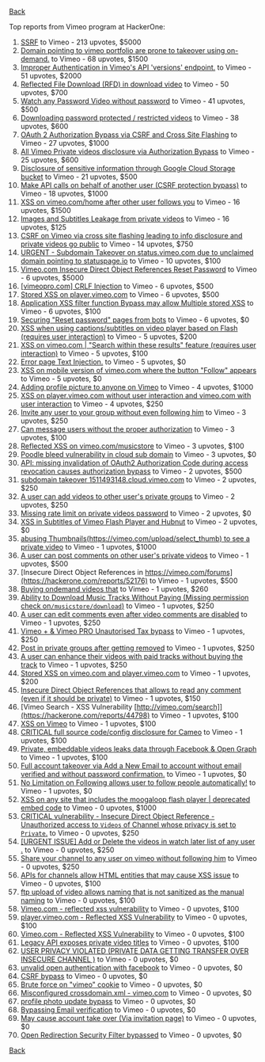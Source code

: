 [Back](../README.md)

Top reports from Vimeo program at HackerOne:

1. [SSRF](https://hackerone.com/reports/549882) to Vimeo - 213 upvotes, $5000
2. [Domain pointing to vimeo portfolio are prone to takeover using on-demand.](https://hackerone.com/reports/387307) to Vimeo - 68 upvotes, $1500
3. [Improper Authentication in Vimeo's API 'versions' endpoint.](https://hackerone.com/reports/328724) to Vimeo - 51 upvotes, $2000
4. [Reflected File Download (RFD) in download video](https://hackerone.com/reports/378941) to Vimeo - 50 upvotes, $700
5. [Watch any Password Video without password](https://hackerone.com/reports/155618) to Vimeo - 41 upvotes, $500
6. [Downloading password protected / restricted videos](https://hackerone.com/reports/145467) to Vimeo - 38 upvotes, $600
7. [OAuth 2 Authorization Bypass via CSRF and Cross Site Flashing](https://hackerone.com/reports/136582) to Vimeo - 27 upvotes, $1000
8. [All Vimeo Private videos disclosure via Authorization Bypass](https://hackerone.com/reports/137502) to Vimeo - 25 upvotes, $600
9. [Disclosure of sensitive information through Google Cloud Storage bucket](https://hackerone.com/reports/176013) to Vimeo - 21 upvotes, $500
10. [Make API calls on behalf of another user (CSRF protection bypass)](https://hackerone.com/reports/44146) to Vimeo - 18 upvotes, $1000
11. [XSS on vimeo.com/home after other user follows you](https://hackerone.com/reports/87854) to Vimeo - 16 upvotes, $1500
12. [Images and Subtitles Leakage from private videos](https://hackerone.com/reports/136850) to Vimeo - 16 upvotes, $125
13. [CSRF on Vimeo via cross site flashing leading to info disclosure and private videos go public](https://hackerone.com/reports/136481) to Vimeo - 14 upvotes, $750
14. [URGENT - Subdomain Takeover on status.vimeo.com due to unclaimed domain pointing to statuspage.io](https://hackerone.com/reports/49663) to Vimeo - 10 upvotes, $100
15. [Vimeo.com Insecure Direct Object References Reset Password](https://hackerone.com/reports/42587) to Vimeo - 6 upvotes, $5000
16. [[vimeopro.com] CRLF Injection](https://hackerone.com/reports/39181) to Vimeo - 6 upvotes, $500
17. [Stored XSS on player.vimeo.com](https://hackerone.com/reports/85488) to Vimeo - 6 upvotes, $500
18. [Application XSS filter function Bypass may allow Multiple stored XSS](https://hackerone.com/reports/44217) to Vimeo - 6 upvotes, $100
19. [Securing "Reset password" pages from bots](https://hackerone.com/reports/43807) to Vimeo - 6 upvotes, $0
20. [XSS when using captions/subtitles on video player based on Flash (requires user interaction)](https://hackerone.com/reports/88508) to Vimeo - 5 upvotes, $200
21. [XSS on vimeo.com | "Search within these results" feature (requires user interaction)](https://hackerone.com/reports/88105) to Vimeo - 5 upvotes, $100
22. [Error page Text Injection.](https://hackerone.com/reports/130914) to Vimeo - 5 upvotes, $0
23. [XSS on mobile version of vimeo.com where the button "Follow" appears](https://hackerone.com/reports/88088) to Vimeo - 5 upvotes, $0
24. [Adding profile picture to anyone on Vimeo](https://hackerone.com/reports/43617) to Vimeo - 4 upvotes, $1000
25. [XSS on player.vimeo.com without user interaction and vimeo.com with user interaction](https://hackerone.com/reports/96229) to Vimeo - 4 upvotes, $250
26. [Invite any user to your group without even following him](https://hackerone.com/reports/52707) to Vimeo - 3 upvotes, $250
27. [Can message users without the proper authorization](https://hackerone.com/reports/46113) to Vimeo - 3 upvotes, $100
28. [Reflected XSS on vimeo.com/musicstore](https://hackerone.com/reports/85615) to Vimeo - 3 upvotes, $100
29. [Poodle bleed vulnerability in cloud sub domain](https://hackerone.com/reports/44202) to Vimeo - 3 upvotes, $0
30. [API: missing invalidation of OAuth2 Authorization Code during access revocation causes authorization bypass](https://hackerone.com/reports/57603) to Vimeo - 2 upvotes, $500
31. [subdomain takeover 1511493148.cloud.vimeo.com](https://hackerone.com/reports/46954) to Vimeo - 2 upvotes, $250
32. [A user can add videos to other user's private groups](https://hackerone.com/reports/50786) to Vimeo - 2 upvotes, $250
33. [Missing rate limit on private videos password](https://hackerone.com/reports/124564) to Vimeo - 2 upvotes, $0
34. [XSS in Subtitles of Vimeo Flash Player and Hubnut](https://hackerone.com/reports/137023) to Vimeo - 2 upvotes, $0
35. [abusing Thumbnails(https://vimeo.com/upload/select_thumb) to see a private video](https://hackerone.com/reports/43850) to Vimeo - 1 upvotes, $1000
36. [A user can post comments on other user's private videos](https://hackerone.com/reports/50829) to Vimeo - 1 upvotes, $500
37. [Insecure Direct Object References in https://vimeo.com/forums](https://hackerone.com/reports/52176) to Vimeo - 1 upvotes, $500
38. [Buying ondemand videos that](https://hackerone.com/reports/43602) to Vimeo - 1 upvotes, $260
39. [Ability to Download Music Tracks Without Paying (Missing permission check on`/musicstore/download`)](https://hackerone.com/reports/43770) to Vimeo - 1 upvotes, $250
40. [A user can edit comments even after video comments are disabled](https://hackerone.com/reports/50776) to Vimeo - 1 upvotes, $250
41. [Vimeo + &amp; Vimeo PRO Unautorised Tax bypass](https://hackerone.com/reports/49561) to Vimeo - 1 upvotes, $250
42. [Post in private groups after getting removed](https://hackerone.com/reports/51817) to Vimeo - 1 upvotes, $250
43. [A user can enhance their videos with paid tracks without buying the track](https://hackerone.com/reports/50941) to Vimeo - 1 upvotes, $250
44. [Stored XSS on vimeo.com and player.vimeo.com](https://hackerone.com/reports/87577) to Vimeo - 1 upvotes, $200
45. [Insecure Direct Object References that allows to read any comment (even if it should be private)](https://hackerone.com/reports/52181) to Vimeo - 1 upvotes, $150
46. [Vimeo Search - XSS Vulnerability [http://vimeo.com/search]](https://hackerone.com/reports/44798) to Vimeo - 1 upvotes, $100
47. [XSS on Vimeo](https://hackerone.com/reports/45484) to Vimeo - 1 upvotes, $100
48. [CRITICAL full source code/config disclosure for Cameo](https://hackerone.com/reports/43998) to Vimeo - 1 upvotes, $100
49. [Private, embeddable videos leaks data through Facebook &amp; Open Graph](https://hackerone.com/reports/121919) to Vimeo - 1 upvotes, $100
50. [Full account takeover via Add a New Email to account without email verified and without password confirmation.](https://hackerone.com/reports/45084) to Vimeo - 1 upvotes, $0
51. [No Limitation on Following allows user to follow people automatically!](https://hackerone.com/reports/43846) to Vimeo - 1 upvotes, $0
52. [XSS on any site that includes the moogaloop flash player | deprecated embed code](https://hackerone.com/reports/44512) to Vimeo - 0 upvotes, $1000
53. [CRITICAL vulnerability - Insecure Direct Object Reference - Unauthorized access to `Videos` of Channel whose privacy is set to `Private`.](https://hackerone.com/reports/45960) to Vimeo - 0 upvotes, $250
54. [[URGENT ISSUE] Add or Delete the videos in watch later list of any user .](https://hackerone.com/reports/52982) to Vimeo - 0 upvotes, $250
55. [Share your channel to any user on vimeo without following him](https://hackerone.com/reports/52708) to Vimeo - 0 upvotes, $250
56. [APIs for channels allow HTML entities that may cause XSS issue](https://hackerone.com/reports/42702) to Vimeo - 0 upvotes, $100
57. [ftp upload of video allows naming that is not sanitized as the manual naming](https://hackerone.com/reports/45368) to Vimeo - 0 upvotes, $100
58. [Vimeo.com - reflected xss vulnerability](https://hackerone.com/reports/42584) to Vimeo - 0 upvotes, $100
59. [player.vimeo.com - Reflected XSS Vulnerability](https://hackerone.com/reports/43672) to Vimeo - 0 upvotes, $100
60. [Vimeo.com - Reflected XSS Vulnerability](https://hackerone.com/reports/42582) to Vimeo - 0 upvotes, $100
61. [Legacy API exposes private video titles](https://hackerone.com/reports/111386) to Vimeo - 0 upvotes, $100
62. [USER PRIVACY VIOLATED (PRIVATE DATA GETTING TRANSFER OVER INSECURE CHANNEL )](https://hackerone.com/reports/44056) to Vimeo - 0 upvotes, $0
63. [unvalid open authentication with facebook](https://hackerone.com/reports/44425) to Vimeo - 0 upvotes, $0
64. [CSRF bypass](https://hackerone.com/reports/45428) to Vimeo - 0 upvotes, $0
65. [Brute force on "vimeo" cookie](https://hackerone.com/reports/46109) to Vimeo - 0 upvotes, $0
66. [Misconfigured crossdomain.xml - vimeo.com](https://hackerone.com/reports/43070) to Vimeo - 0 upvotes, $0
67. [profile photo update bypass](https://hackerone.com/reports/43758) to Vimeo - 0 upvotes, $0
68. [Bypassing Email verification](https://hackerone.com/reports/49304) to Vimeo - 0 upvotes, $0
69. [May cause account take over (Via invitation page)](https://hackerone.com/reports/56182) to Vimeo - 0 upvotes, $0
70. [Open Redirection Security Filter bypassed](https://hackerone.com/reports/44157) to Vimeo - 0 upvotes, $0


[Back](../README.md)